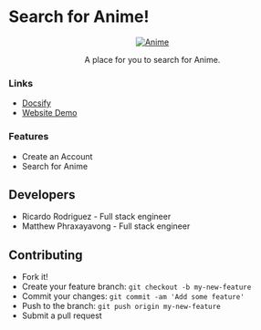 # Search for Anime!

<p align="center">
  <a href="hhttps://github.com/PhraxayaM/anime-api/tree/master">
    <img alt="Anime" src="https://img4.goodfon.com/wallpaper/nbig/d/f7/goku-super-saiyan-blue-god-god-by-rmehedi-dragon-ball-dragon.jpg">
  </a>
</p>

<p align="center">
  A place for you to search for Anime.
</p>


### Links

- [Docsify](https://phraxayam.github.io/anime-api/)
- [Website Demo](https://api-project-m-r.herokuapp.com/)


### Features
 - Create an Account
 - Search for Anime


## Developers
 - Ricardo Rodriguez - Full stack engineer
 - Matthew Phraxayavong - Full stack engineer



## Contributing

- Fork it!
- Create your feature branch: `git checkout -b my-new-feature`
- Commit your changes: `git commit -am 'Add some feature'`
- Push to the branch: `git push origin my-new-feature`
- Submit a pull request
